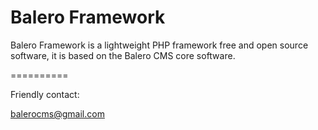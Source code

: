 Balero Framework 
================

Balero Framework is a lightweight PHP framework free and open source software, it is based on the Balero CMS core software.

==========

Friendly contact:

balerocms@gmail.com